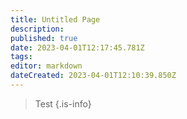 ```yaml
---
title: Untitled Page
description: 
published: true
date: 2023-04-01T12:17:45.781Z
tags: 
editor: markdown
dateCreated: 2023-04-01T12:10:39.850Z
---
```


> Test
{.is-info}